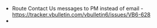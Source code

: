 - Route Contact Us messages to PM instead of email - https://tracker.vbulletin.com/vbulletin6/issues/VB6-628
- 